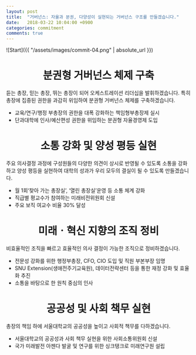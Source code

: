 ```yaml
---
layout: post
title:  "거버넌스: 자율과 분권, 다양성이 실현되는 거버넌스 구조를 만들겠습니다."
date:   2018-03-22 10:04:00 +0900
categories: commitment
comments: true
---
```


![Start]({{ "/assets/images/commit-04.png" | absolute_url }})

# <center>분권형 거버넌스 체제 구축</center>
듣는 총장, 믿는 총장, 뛰는 총장이 되어 오케스트레이션 리더십을 발휘하겠습니다. 특히 총장에 집중된 권한을 과감히 위임하여 분권형 거버넌스 체제를 구축하겠습니다.  
* 교육/연구/행정 부총장의 권한을 대폭 강화하는 책임형부총장제 실시
* 단과대학에 인사/예산편성 권한을 위임하는 분권형 자율경영제 도입

# <center>소통 강화 및 양성 평등 실현</center>
주요 의사결정 과정에 구성원들의 다양한 의견이 상시로 반영될 수 있도록 소통을 강화하고 양성 평등을 실현하여 대학의 성과가 우리 모두의 결실이 될 수 있도록 만들겠습니다.
* 월 1회‘찾아 가는 총장실’, ‘열린 총장실’운영 등 소통 체계 강화
* 직급별 평교수가 참여하는 미래비전위원회 신설
* 주요 보직 여교수 비율 30% 달성

# <center>미래ㆍ혁신 지향의 조직 정비</center>
비효율적인 조직을 빠르고 효율적인 의사 결정이 가능한 조직으로 정비하겠습니다.
* 전문성 강화를 위한 행정부총장, CFO, CIO 도입 및 직원 부본부장 임명
* SNU Extension(생애전주기교육원), 데이터전략센터 등을 통한 재정 강화 및 효율화 추진
* 소통을 바탕으로 한 원칙 중심의 인사

# <center>공공성 및 사회 책무 실현</center>
총장의 책임 하에 서울대학교의 공공성을 높이고 사회적 책무를 다하겠습니다.
* 서울대학교의 공공성과 사회 책무 실현을 위한 사회소통위원회 신설
* 국가 미래발전 아젠다 발굴 및 연구를 위한 싱크탱크로 미래연구원 설립
